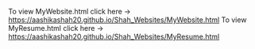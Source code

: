 To view MyWebsite.html click here -> https://aashikashah20.github.io/Shah_Websites/MyWebsite.html 
To view MyResume.html click here -> https://aashikashah20.github.io/Shah_Websites/MyResume.html
